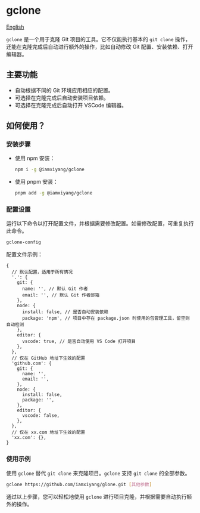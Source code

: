 # gclone

<a href="./README.md">English</a>

`gclone` 是一个用于克隆 Git 项目的工具。它不仅能执行基本的 `git clone` 操作，还能在克隆完成后自动进行额外的操作，比如自动修改 Git 配置、安装依赖、打开编辑器。

## 主要功能

- 自动根据不同的 Git 环境应用相应的配置。
- 可选择在克隆完成后自动安装项目依赖。
- 可选择在克隆完成后自动打开 VSCode 编辑器。

## 如何使用？

### 安装步骤

- 使用 npm 安装：

  ```bash
  npm i -g @iamxiyang/gclone
  ```

- 使用 pnpm 安装：

  ```bash
  pnpm add -g @iamxiyang/gclone
  ```

### 配置设置

运行以下命令以打开配置文件，并根据需要修改配置。如需修改配置，可重复执行此命令。

```bash
gclone-config
```

配置文件示例：

```json5
{
  // 默认配置，适用于所有情况
  '.': {
    git: {
      name: '', // 默认 Git 作者
      email: '', // 默认 Git 作者邮箱
    },
    node: {
      install: false, // 是否自动安装依赖
      package: 'npm', // 项目中存在 package.json 时使用的包管理工具，留空则自动检测
    },
    editor: {
      vscode: true, // 是否自动使用 VS Code 打开项目
    },
  },
  // 仅在 GitHub 地址下生效的配置
  'github.com': {
    git: {
      name: '',
      email: '',
    },
    node: {
      install: false,
      package: '',
    },
    editor: {
      vscode: false,
    },
  },
  // 仅在 xx.com 地址下生效的配置
  'xx.com': {},
}
```

### 使用示例

使用 `gclone` 替代 `git clone` 来克隆项目。`gclone` 支持 `git clone` 的全部参数。

```bash
gclone https://github.com/iamxiyang/glone.git [其他参数]
```

通过以上步骤，您可以轻松地使用 `gclone` 进行项目克隆，并根据需要自动执行额外的操作。
